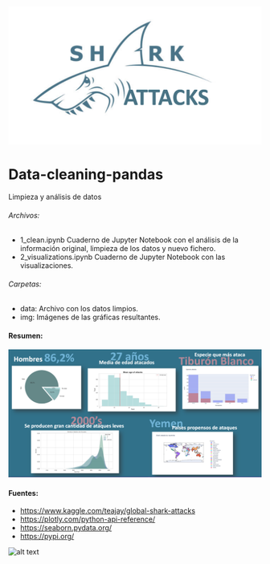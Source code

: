 ![Title](img/title.png)
# Data-cleaning-pandas
Limpieza y análisis de datos

###### Archivos:
  * 1_clean.ipynb 
    Cuaderno de Jupyter Notebook con el análisis de la información original, limpieza de los datos y nuevo fichero.
  * 2_visualizations.ipynb 
    Cuaderno de Jupyter Notebook con las visualizaciones.

###### Carpetas:
  * data: Archivo con los datos limpios.
  * img: Imágenes de las gráficas resultantes.


#### Resumen:
![resumen](img/resumen.png)






#### Fuentes:
 * https://www.kaggle.com/teajay/global-shark-attacks
 * https://plotly.com/python-api-reference/
 * https://seaborn.pydata.org/
 * https://pypi.org/


![alt text](https://www.google.com/url?sa=i&url=https%3A%2F%2Flogos-download.com%2F9988-python-logo-download.html&psig=AOvVaw0umgN_tIzcsGGWSb1dz_uU&ust=1643288783339000&source=images&cd=vfe&ved=0CAsQjRxqFwoTCNi_gfW9z_UCFQAAAAAdAAAAABAJ "icono")
